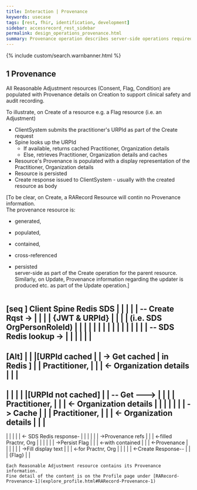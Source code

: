 ```yaml
---
title: Interaction | Provenance
keywords: usecase
tags: [rest, fhir, identification, development]
sidebar: accessrecord_rest_sidebar
permalink: design_operations_provenance.html
summary: Provenance operation describes server-side operations required to populate, cache and return Provenance information (Practitioner and Organisation information) for all Reasonable Adjustment Flag components on Spine via the FHIR&reg; Reasonable Adjustments API
---
```

{% include custom/search.warnbanner.html %}

## 1 Provenance ##

All Reasonable Adjustment resources (Consent, Flag, Condition) are populated with Provenance details on Creation to support clinical safety and audit recording.

To illustrate, on Create of a resource e.g. a Flag resource (i.e. an Adjustment)
* ClientSystem submits the practitioner's URPId as part of the Create request
* Spine looks up the URPId
  * If available, returns cached Practitioner, Organization details
  * Else, retrieves Practitioner, Organization details and caches
* Resource's Provenance is populated with a display representation of the Practitioner, Organization details
* Resource is persisted
* Create response issued to ClientSystem - usually with the created resource as body

[To be clear, on Create, a RARecord Resource will contin no Provenance information.  
The provenance resource is:  
* generated,
* populated,
* contained,
* cross-referenced
* persisted  
server-side as part of the Create operation for the parent resource.  
Similarly, on Update, Provenance information regarding the updater is produced etc. as part of the Update operation.]

  ```
[seq ]
Client                 Spine                    Redis              SDS
   |                     |                        |                |
   | -- Create Rqst ->   |                        |                |
   |    {JWT & URPId}    |                        |                |
   |    (i.e. SDS OrgPersonRoleId)                |                |
   |                     |                        |                |
   |                     |                        |                |
   |                     |                        |                |
   |                     | -- SDS Redis lookup -> |                |
   |                     |                        |                |
--------------------------------------------------------
[Alt]                  |                        |
   |[URPId cached        |                        | -> Get cached
   | in Redis    ]       |                        |    Practitioner,
   |                     |                        | <- Organization details
   |                     |                        |
--------------------------------------------------------
   |                     |                        |                |
   |[URPId not cached]   |                        | -- Get    ---> |
   |                     |                        |    Practitioner,
   |                     |                        | <- Organization details
   |                     |                        |                |
   |                     |                        | -> Cache
   |                     |                        |    Practitioner,
   |                     |                        | <- Organization details
   |                     |                        |
--------------------------------------------------------
   |                     |                        |
   |                     | <- SDS Redis response- |
   |                     |                        |
   |                     | ->Provenance refs      |
   |                     | <-filled Practnr, Org  |
   |                     |                        |
   |                     | ->Persist Flag         |
   |                     | <-with contained       |
   |                     | <-Provenance           |
   |                     |                        |
   |                     | ->Fill display text    |
   |                     | <-for Practnr, Org     |
   |                     |                        |
   | <-Create Response-- |                        |
   |   {Flag}            |                        |
```
Each Reasonable Adjustment resource contains its Provenance information.
Fine detail of the content is on the Profile page under [RARecord-Provenance-1](explore_profile.html#RARecord-Provenance-1)
